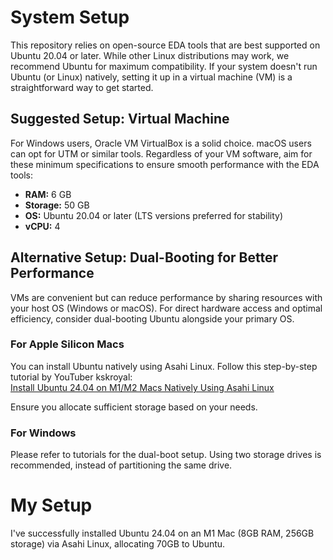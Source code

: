 # System Setup

This repository relies on open-source EDA tools that are best supported on Ubuntu 20.04 or later. While other Linux distributions may work, we recommend Ubuntu for maximum compatibility. If your system doesn't run Ubuntu (or Linux) natively, setting it up in a virtual machine (VM) is a straightforward way to get started.

## Suggested Setup: Virtual Machine
For Windows users, Oracle VM VirtualBox is a solid choice. macOS users can opt for UTM or similar tools. Regardless of your VM software, aim for these minimum specifications to ensure smooth performance with the EDA tools:

- **RAM:** 6 GB
- **Storage:** 50 GB
- **OS:** Ubuntu 20.04 or later (LTS versions preferred for stability)
- **vCPU:** 4

## Alternative Setup: Dual-Booting for Better Performance
VMs are convenient but can reduce performance by sharing resources with your host OS (Windows or macOS). For direct hardware access and optimal efficiency, consider dual-booting Ubuntu alongside your primary OS. 

### For Apple Silicon Macs
You can install Ubuntu natively using Asahi Linux. Follow this step-by-step tutorial by YouTuber kskroyal:  
[Install Ubuntu 24.04 on M1/M2 Macs Natively Using Asahi Linux](https://www.youtube.com/watch?v=60wxAi8EJow)

Ensure you allocate sufficient storage based on your needs.

### For Windows
Please refer to tutorials for the dual-boot setup. Using two storage drives is recommended, instead of partitioning the same drive. 

# My Setup
I've successfully installed Ubuntu 24.04 on an M1 Mac (8GB RAM, 256GB storage) via Asahi Linux, allocating 70GB to Ubuntu.
